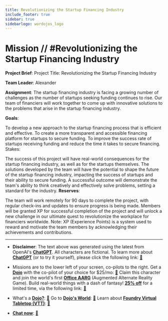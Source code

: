 ```yaml
---
title: Revolutionizing the Startup Financing Industry
include_footer: true
sidebar: true
sidebarlogo: wordojos_logo
---
```

# Mission // #Revolutionizing the Startup Financing Industry

**Project Brief**:
Project Title: Revolutionizing the Startup Financing Industry

**Team Leader**: Alexander

**Assignment**:
The startup financing industry is facing a growing number of challenges as the number of startups seeking funding continues to rise. Our team of financiers will work together to come up with innovative solutions to the problems that arise in the startup financing industry.

**Goals**:

To develop a new approach to the startup financing process that is efficient and effective.
To create a more transparent and accessible financing platform for startups to secure funding.
To improve the success rate of startups receiving funding and reduce the time it takes to secure financing.
Stakes:

The success of this project will have real-world consequences for the startup financing industry, as well as for the startups themselves.
The solutions developed by the team will have the potential to shape the future of the startup financing industry, impacting the success of startups and their ability to secure funding.
A successful outcome will demonstrate the team's ability to think creatively and effectively solve problems, setting a standard for the industry.
**Reserves**:

The team will work remotely for 90 days to complete the project, with regular check-ins and updates to ensure progress is being made.
Members will be granted XP for successful completion of the project and will unlock a new challenge in our ultimate quest to revolutionize the workplace for financiers worldwide.
Note: XP (Experience Points) is a system used to reward and motivate the team members by acknowledging their achievements and contributions.

---

* **Disclaimer**: The text above was generated using the latest from OpenAI's [**ChatGPT**](https://openai.com/blog/chatgpt/).  All characters are fictional.  To learn more about [**ChatGPT**](https://openai.com/blog/chatgpt/) (or to try it yourself), please click the following link: [:closed_book:](https://openai.com/blog/chatgpt/)

* Missions are to the lower left of your screen, co-pilots to the right. Get a [**Dojo**](https://workmates.live/marketplace) with the co-pilot of your choice for $25/mo: [:green_book:](https://workmates.live/marketplace)  Claim this character and join the world's first [**Office AARG**](https://dojos.world) (Augmented Alternate Reality Game). Build real-world things with a dash of fantasy! [**25% off**](https://blog.workmates.live/deal-on-a-dojo) for a limited time, via the following link: [:green_book:](https://blog.workmates.live/deal-on-a-dojo) 

* What's a [**Dojo?**](https://workdojos.com): [:blue_book:](https://workdojos.com)  Go to [**Dojo's World**](https://dojos.world): [:blue_book:](https://dojos.world)  Learn about [**Foundry Virtual Tabletop (VTT)**](https://foundryvtt.com): [:closed_book:](https://foundryvtt.com/)

* [**Chat now**](https://chat.workmates.live/channel/support): [:ledger:](https://chat.workmates.live/channel/support)